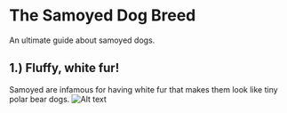 # The Samoyed Dog Breed 
An ultimate guide about samoyed dogs.
  
## 1.) Fluffy, white fur!
  
 Samoyed are infamous for having white fur that makes them look like tiny polar bear dogs. 
  ![Alt text](/posts/path/tohttps://live.staticflickr.com/8196/8372646429_ddf4d84177_b.jpg/ "Optional title")

